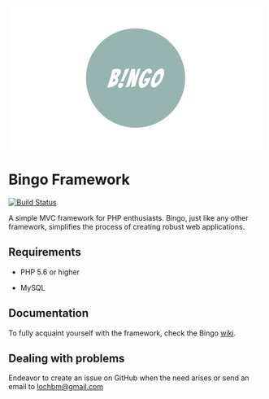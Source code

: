 ![Bingo-Framework-Logo](https://github.com/ace411/Bingo-Framework/blob/master/public/img/bingo-logo.png)

# Bingo Framework

[![Build Status](https://travis-ci.org/ace411/Bingo-Framework.svg?branch=master)](https://travis-ci.org/ace411/Bingo-Framework)

A simple MVC framework for PHP enthusiasts. Bingo, just like any other framework, simplifies the process of creating robust web applications.

## Requirements

- PHP 5.6 or higher

- MySQL

## Documentation

To fully acquaint yourself with the framework, check the Bingo [wiki](https://github.com/ace411/Bingo-Framework/wiki).

## Dealing with problems

Endeavor to create an issue on GitHub when the need arises or send an email to lochbm@gmail.com
